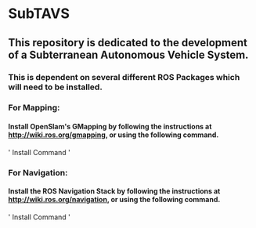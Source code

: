 # SubTAVS

## This repository is dedicated to the development of a Subterranean Autonomous Vehicle System.

### This is dependent on several different ROS Packages which will need to be installed.

### For Mapping:
#### Install OpenSlam's GMapping by following the instructions at http://wiki.ros.org/gmapping, or using the following command.
'
Install Command
'

### For Navigation:
#### Install the ROS Navigation Stack by following the instructions at http://wiki.ros.org/navigation, or using the following command.
'
Install Command
'

###
